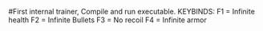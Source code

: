 #First internal trainer,
Compile and run executable.
KEYBINDS:
F1 = Infinite health
F2 = Infinite Bullets
F3 = No recoil
F4 = Infinite armor
